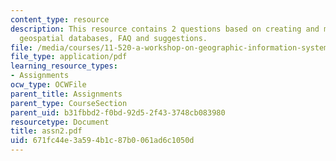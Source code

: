 ```yaml
---
content_type: resource
description: This resource contains 2 questions based on creating and maintaining
  geospatial databases, FAQ and suggestions.
file: /media/courses/11-520-a-workshop-on-geographic-information-systems-fall-2005/671fc44e3a594b1c87b0061ad6c1050d_assn2.pdf
file_type: application/pdf
learning_resource_types:
- Assignments
ocw_type: OCWFile
parent_title: Assignments
parent_type: CourseSection
parent_uid: b31fbbd2-f0bd-92d5-2f43-3748cb083980
resourcetype: Document
title: assn2.pdf
uid: 671fc44e-3a59-4b1c-87b0-061ad6c1050d
---
```

